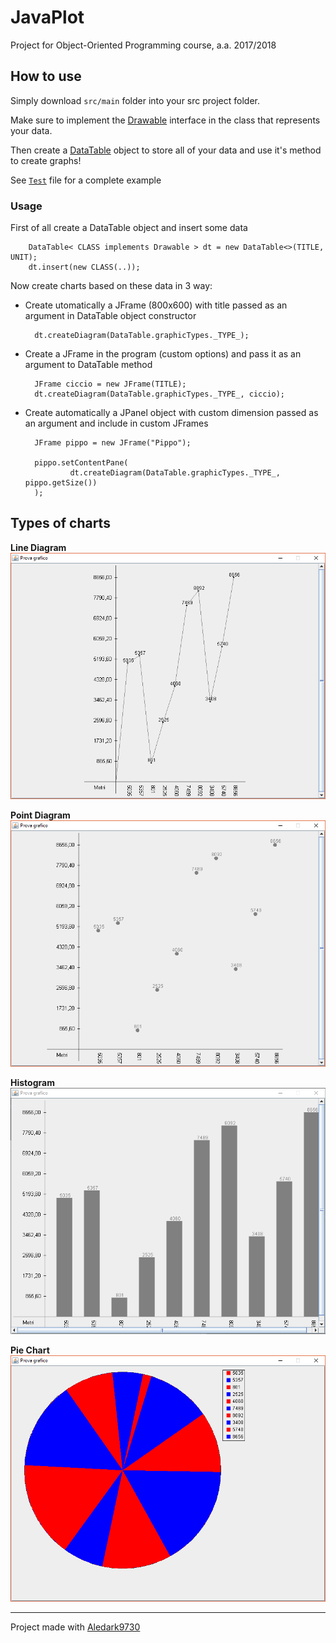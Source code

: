 # JavaPlot
Project for Object-Oriented Programming course, a.a. 2017/2018

## How to use
Simply download `src/main` folder into your src project folder.

Make sure to implement the [Drawable][dr] interface in the class that represents your data.

Then create a [DataTable][dt] object to store all of your data and use it's method to create graphs!


See [`Test`][t] file for a complete example

### Usage
First of all create a DataTable object and insert some data

		DataTable< CLASS implements Drawable > dt = new DataTable<>(TITLE, UNIT);
		dt.insert(new CLASS(..));	

Now create charts based on these data in 3 way:

* Create utomatically a JFrame (800x600) with title passed as an argument in DataTable object constructor

		dt.createDiagram(DataTable.graphicTypes._TYPE_);
		
* Create a JFrame in the program (custom options) and pass it as an argument to DataTable method

		JFrame ciccio = new JFrame(TITLE);
        dt.createDiagram(DataTable.graphicTypes._TYPE_, ciccio);
		
* Create automatically a JPanel object with custom dimension passed as an argument and include in custom JFrames

		JFrame pippo = new JFrame("Pippo");

        pippo.setContentPane(
                dt.createDiagram(DataTable.graphicTypes._TYPE_, pippo.getSize())
        );

	
## Types of charts

**Line Diagram**
![Image](imgs/line.png)

**Point Diagram**
![Image](imgs/point.png)

**Histogram**
![Image](imgs/hist.png)

**Pie Chart**
![Image](imgs/pie.png)

---

Project made with [Aledark9730](https://github.com/Aledark9730)

[dr]: src/javaplot/Drawable.java
[dt]: src/javaplot/graphs/DataTable.java
[t]: src/test/Test.java
